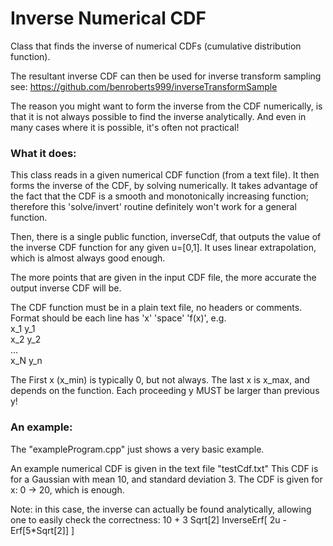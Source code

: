 # Inverse Numerical CDF

Class that finds the inverse of numerical CDFs (cumulative distribution function).

The resultant inverse CDF can then be used for inverse transform sampling
  see: https://github.com/benroberts999/inverseTransformSample

The reason you might want to form the inverse from the CDF numerically, is that
it is not always possible to find the inverse analytically.
And even in many cases where it is possible, it's often not practical!

### What it does:

This class reads in a given numerical CDF function (from a text file).
It then forms the inverse of the CDF, by solving numerically.
It takes advantage of the fact that the CDF is a smooth and monotonically
increasing function; therefore this 'solve/invert' routine definitely won't
work for a general function.

Then, there is a single public function, inverseCdf, that outputs the value of
the inverse CDF function for any given u=[0,1].
It uses linear extrapolation, which is almost always good enough.

The more points that are given in the input CDF file, the more accurate the output inverse CDF will be.

The CDF function must be in a plain text file, no headers or comments.
Format should be each line has 'x' 'space' 'f(x)', e.g.  
  x_1 y_1  
  x_2 y_2  
  ...  
  x_N y_n  

The First x (x_min) is typically 0, but not always.
The last x is x_max, and depends on the function.
Each proceeding y MUST be larger than previous y!

### An example:

The "exampleProgram.cpp" just shows a very basic example.

An example numerical CDF is given in the text file "testCdf.txt"
This CDF is for a Gaussian with mean 10, and standard deviation 3.
The CDF is given for x: 0 -> 20, which is enough.

Note: in this case, the inverse can actually be found analytically, allowing
one to easily check the correctness:
  10 + 3 Sqrt[2] InverseErf[ 2u - Erf[5*Sqrt[2]] ]
